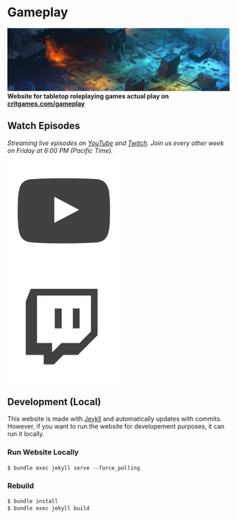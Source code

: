 # Gameplay
[<img alt="Streaming Gameplay" src="assets/images/headers/dungeon.webp" />](https://github.com/critgames/gameplay)
**Website for tabletop roleplaying games actual play on [critgames.com/gameplay](https://critgames.com/gameplay)**

## Watch Episodes
*Streaming live episodes on [YouTube](http://youtube.critgames.com) and [Twitch](http://twitch.critgames.com). Join us every other week on Friday at 6:00 PM (Pacific Time).*
<br />
[<img alt="YouTube" height="256px" width="256px" src="assets/images/youtube.webp" />](https://www.youtube.com/@CritGamesllc)
[<img alt="Twitter" height="256px" width="256px" src="assets/images/twitter.webp" />](https://www.twitch.tv/critgamesllc)

## Development (Local)
This website is made with [Jeykll](https://jekyllrb.com/) and automatically updates with commits. However, if you want to run the website for developement purposes, it can run it locally.

### Run Website Locally
```
$ bundle exec jekyll serve --force_polling
```

### Rebuild
```
$ bundle install
$ bundle exec jekyll build
```

